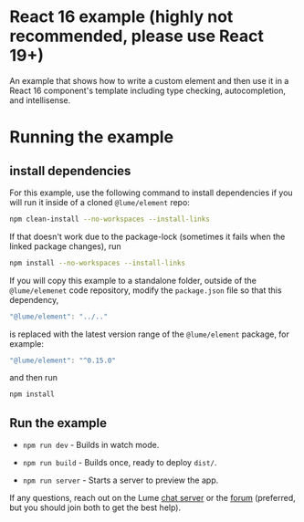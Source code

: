 # React 16 example (highly not recommended, please use React 19+)

An example that shows how to write a custom element and then use it in a React 16
component's template including type checking, autocompletion, and intellisense.

# Running the example

## install dependencies

For this example, use the following command to install dependencies if you will
run it inside of a cloned `@lume/element` repo:

```sh
npm clean-install --no-workspaces --install-links
```

If that doesn't work due to the package-lock (sometimes it fails when the linked
package changes), run

```sh
npm install --no-workspaces --install-links
```

If you will copy this example to a standalone folder, outside of the
`@lume/elemenet` code repository, modify the `package.json` file so that this
dependency,

```js
"@lume/element": "../.."
```

is replaced with the latest version range of the `@lume/element` package, for example:

```js
"@lume/element": "^0.15.0"
```

and then run

```sh
npm install
```

## Run the example

- `npm run dev` - Builds in watch mode.

- `npm run build` - Builds once, ready to deploy `dist/`.

- `npm run server` - Starts a server to preview the app.

If any questions, reach out on the Lume [chat server](https://discord.com/invite/PgeyevP)
or the [forum](https://lume.community) (preferred, but you should join both to get the best help).
